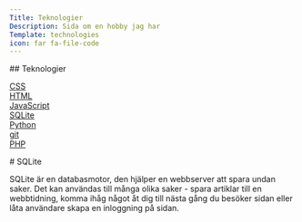 ```yaml
---
Title: Teknologier
Description: Sida om en hobby jag har
Template: technologies
icon: far fa-file-code
---
```


<div class="sidebar left" markdown="1">
## Teknologier

[CSS](css)  
[HTML](html)  
[JavaScript](javascript)  
[SQLite](sqlite)  
[Python](python)  
[git](git)  
[PHP](php)  
</div>

<div class="content-small" markdown="1">
# SQLite

SQLite är en databasmotor, den hjälper en webbserver att spara undan saker. Det kan användas till många olika saker - spara artiklar till en webbtidning, komma ihåg något åt dig till nästa gång du besöker sidan eller låta användare skapa en inloggning på sidan.